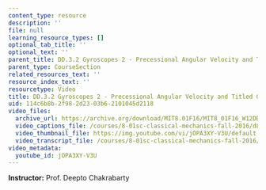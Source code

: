 ```yaml
---
content_type: resource
description: ''
file: null
learning_resource_types: []
optional_tab_title: ''
optional_text: ''
parent_title: DD.3.2 Gyroscopes 2 - Precessional Angular Velocity and Titled Gyroscopes
parent_type: CourseSection
related_resources_text: ''
resource_index_text: ''
resourcetype: Video
title: DD.3.2 Gyroscopes 2 - Precessional Angular Velocity and Titled Gyroscopes
uid: 114c6b8b-2f98-2d23-03b6-2101045d2118
video_files:
  archive_url: https://archive.org/download/MIT8.01F16/MIT8_01F16_W12DD02_360p.mp4
  video_captions_file: /courses/8-01sc-classical-mechanics-fall-2016/d8e9c3eb3c105d91978930039f492e06_jOPA3XY-V3U.vtt
  video_thumbnail_file: https://img.youtube.com/vi/jOPA3XY-V3U/default.jpg
  video_transcript_file: /courses/8-01sc-classical-mechanics-fall-2016/c83dd08472d681afcdd525b742efe4b9_jOPA3XY-V3U.pdf
video_metadata:
  youtube_id: jOPA3XY-V3U
---
```


**Instructor:** Prof. Deepto Chakrabarty